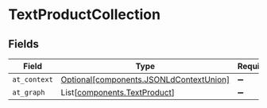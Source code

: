 # TextProductCollection


## Fields

| Field                                                                                    | Type                                                                                     | Required                                                                                 | Description                                                                              |
| ---------------------------------------------------------------------------------------- | ---------------------------------------------------------------------------------------- | ---------------------------------------------------------------------------------------- | ---------------------------------------------------------------------------------------- |
| `at_context`                                                                             | [Optional[components.JSONLdContextUnion]](../../models/components/jsonldcontextunion.md) | :heavy_minus_sign:                                                                       | N/A                                                                                      |
| `at_graph`                                                                               | List[[components.TextProduct](../../models/components/textproduct.md)]                   | :heavy_minus_sign:                                                                       | N/A                                                                                      |